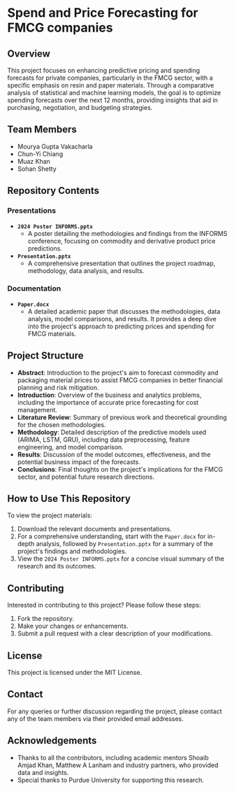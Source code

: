 # Spend and Price Forecasting for FMCG companies

## Overview

This project focuses on enhancing predictive pricing and spending forecasts for private companies, particularly in the FMCG sector, with a specific emphasis on resin and paper materials. Through a comparative analysis of statistical and machine learning models, the goal is to optimize spending forecasts over the next 12 months, providing insights that aid in purchasing, negotiation, and budgeting strategies.

## Team Members

- Mourya Gupta Vakacharla
- Chun-Yi Chiang
- Muaz Khan
- Sohan Shetty

## Repository Contents

### Presentations

- **`2024 Poster INFORMS.pptx`**
  - A poster detailing the methodologies and findings from the INFORMS conference, focusing on commodity and derivative product price predictions.
- **`Presentation.pptx`**
  - A comprehensive presentation that outlines the project roadmap, methodology, data analysis, and results.

### Documentation

- **`Paper.docx`**
  - A detailed academic paper that discusses the methodologies, data analysis, model comparisons, and results. It provides a deep dive into the project's approach to predicting prices and spending for FMCG materials.

## Project Structure

- **Abstract**: Introduction to the project's aim to forecast commodity and packaging material prices to assist FMCG companies in better financial planning and risk mitigation.
- **Introduction**: Overview of the business and analytics problems, including the importance of accurate price forecasting for cost management.
- **Literature Review**: Summary of previous work and theoretical grounding for the chosen methodologies.
- **Methodology**: Detailed description of the predictive models used (ARIMA, LSTM, GRU), including data preprocessing, feature engineering, and model comparison.
- **Results**: Discussion of the model outcomes, effectiveness, and the potential business impact of the forecasts.
- **Conclusions**: Final thoughts on the project's implications for the FMCG sector, and potential future research directions.

## How to Use This Repository

To view the project materials:
1. Download the relevant documents and presentations.
2. For a comprehensive understanding, start with the `Paper.docx` for in-depth analysis, followed by `Presentation.pptx` for a summary of the project's findings and methodologies.
3. View the `2024 Poster INFORMS.pptx` for a concise visual summary of the research and its outcomes.

## Contributing

Interested in contributing to this project? Please follow these steps:
1. Fork the repository.
2. Make your changes or enhancements.
3. Submit a pull request with a clear description of your modifications.

## License

This project is licensed under the MIT License.

## Contact

For any queries or further discussion regarding the project, please contact any of the team members via their provided email addresses.

## Acknowledgements

- Thanks to all the contributors, including academic mentors Shoaib Amjad Khan, Matthew A Lanham and industry partners, who provided data and insights.
- Special thanks to Purdue University for supporting this research.
